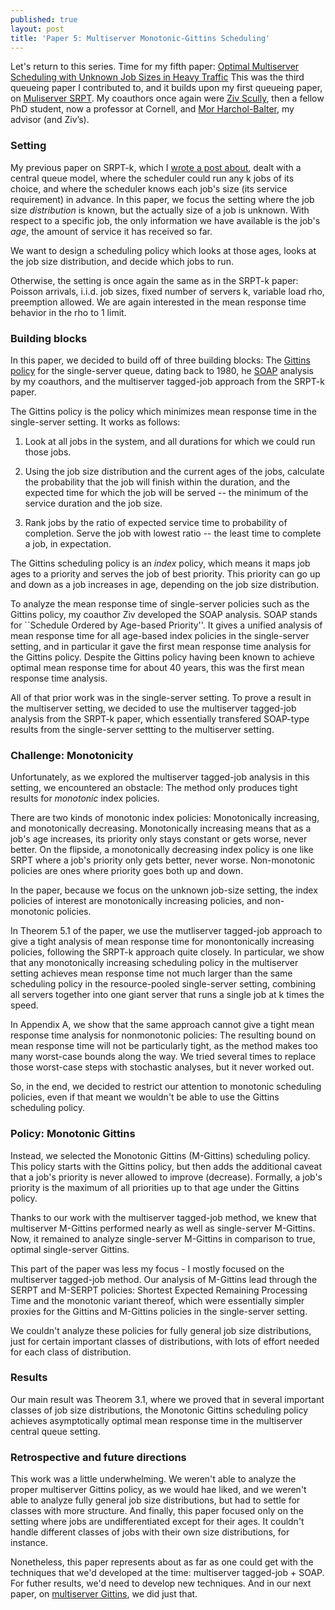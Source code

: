 ```yaml
---
published: true
layout: post
title: 'Paper 5: Multiserver Monotonic-Gittins Scheduling'
---
```

Let's return to this series.
Time for my fifth paper: [Optimal Multiserver Scheduling with Unknown Job Sizes in Heavy Traffic](/assets/m-gittins-k.pdf)
This was the third queueing paper I contributed to,
and it builds upon my first queueing paper, on [Muliserver SRPT](/2022/09/17/recap-srptk.html).
My coauthors once again were [Ziv Scully](https://ziv.codes/), then a fellow PhD student,
now a professor at Cornell,
and [Mor Harchol-Balter](https://www.cs.cmu.edu/~harchol/), my advisor (and Ziv’s).

### Setting

My previous paper on SRPT-k, which I [wrote a post about](/2022/09/17/recap-srptk.html),
dealt with a central queue model, where the scheduler could run any k jobs of its choice,
and where the scheduler knows each job's size (its service requirement) in advance.
In this paper, we focus the setting where the job size *distribution* is known, but the actually size of a job is unknown.
With respect to a specific job, the only information we have available is the job's *age*,
the amount of service it has received so far.

We want to design a scheduling policy which looks at those ages, looks at the job size distribution,
and decide which jobs to run.

Otherwise, the setting is once again the same as in the SRPT-k paper: Poisson arrivals, i.i.d. job sizes, fixed number of servers k, variable load rho, preemption allowed. We are again interested in the mean response time behavior in the rho to 1 limit.

### Building blocks

In this paper, we decided to build off of three building blocks:
The [Gittins policy](https://ziv.codes/pdf/wiopt2021-scully.pdf)
for the single-server queue, dating back to 1980,
he [SOAP](https://ziv.codes/pdf/sigmetrics2018-scully.pdf) analysis by my coauthors,
and the multiserver tagged-job approach from the SRPT-k paper.

The Gittins policy is the policy which minimizes mean response time in the single-server setting.
It works as follows:

1. Look at all jobs in the system, and all durations for which we could run those jobs.

2. Using the job size distribution and the current ages of the jobs,
calculate the probability that the job will finish within the duration,
and the expected time for which the job will be served
-- the minimum of the service duration and the job size.

3. Rank jobs by the ratio of expected service time to probability of completion. Serve the job with lowest ratio -- the least time to complete a job, in expectation.

The Gittins scheduling policy is an *index* policy, which means it maps job ages to a priority and serves the job of best priority. This priority can go up and down as a job increases in age, depending on the job size distribution.

To analyze the mean response time of single-server policies such as the Gittins policy,
my coauthor Ziv developed the SOAP analysis.
SOAP stands for ``Schedule Ordered by Age-based Priority''.
It gives a unified analysis of mean response time
for all age-based index policies in the single-server setting,
and in particular it gave the first mean response time analysis for the Gittins policy.
Despite the Gittins policy having been known to achieve optimal mean response time
for about 40 years, this was the first mean response time analysis.

All of that prior work was in the single-server setting.
To prove a result in the multiserver setting,
we decided to use the multiserver tagged-job analysis from the SRPT-k paper,
which essentially transfered SOAP-type results from the single-server settting
to the multiserver setting.

### Challenge: Monotonicity

Unfortunately, as we explored the multiserver tagged-job analysis in this setting,
we encountered an obstacle:
The method only produces tight results for *monotonic* index policies.

There are two kinds of monotonic index policies:
Monotonically increasing, and monotonically decreasing.
Monotonically increasing means that as a job's age increases,
its priority only stays constant or gets worse, never better.
On the flipside, a monotonically decreasing index policy is one like SRPT where a job's priority
only gets better, never worse.
Non-monotonic policies are ones where priority goes both up and down.

In the paper, because we focus on the unknown job-size setting, the index policies of interest
are monotonically increasing policies, and non-monotonic policies.

In Theorem 5.1 of the paper, we use the mutliserver tagged-job approach
to give a tight analysis of mean response time for monontonically increasing policies,
following the SRPT-k approach quite closely.
In particular, we show that any monotonically increasing scheduling policy
in the multiserver setting
achieves mean response time not much larger than the same scheduling policy
in the resource-pooled single-server setting,
combining all servers together into one giant server that runs a single job at k times the speed.

In Appendix A, we show that the same approach cannot give a tight mean response time analysis
for nonmonotonic policies:
The resulting bound on mean response time will not be particularly tight,
as the method makes too many worst-case bounds along the way.
We tried several times to replace those worst-case steps with stochastic analyses,
but it never worked out.

So, in the end, we decided to restrict our attention to monotonic scheduling policies,
even if that meant we wouldn't be able to use the Gittins scheduling policy.

### Policy: Monotonic Gittins

Instead, we selected the Monotonic Gittins (M-Gittins) scheduling policy.
This policy starts with the Gittins policy,
but then adds the additional caveat that a job's priority is never allowed to improve (decrease).
Formally, a job's priority is the maximum of all priorities up to that age under the Gittins policy.

Thanks to our work with the multiserver tagged-job method, we knew that multiserver M-Gittins
performed nearly as well as single-server M-Gittins.
Now, it remained to analyze single-server M-Gittins in comparison to
true, optimal single-server Gittins.

This part of the paper was less my focus - I mostly focused on the multiserver tagged-job method.
Our analysis of M-Gittins lead through the SERPT and M-SERPT policies:
Shortest Expected Remaining Processing Time
and the monotonic variant thereof, which were essentially
simpler proxies for the Gittins and M-Gittins policies in the single-server setting.

We couldn't analyze these policies for fully general job size distributions,
just for certain important classes of distributions,
with lots of effort needed for each class of distribution.

### Results

Our main result was Theorem 3.1,
where we proved that in several important classes of job size distributions,
the Monotonic Gittins scheduling policy achieves asymptotically optimal mean response time
in the multiserver central queue setting.

### Retrospective and future directions

This work was a little underwhelming. We weren't able to analyze the proper multiserver Gittins policy, as we would hae liked, and we weren't able to analyze fully general job size distributions,
but had to settle for classes with more structure.
And finally, this paper focused only on the setting where jobs are undifferentiated except for their ages. It couldn't handle different classes of jobs with their own size distributions, for instance.

Nonetheless, this paper represents about as far as one could get with the techniques that we'd developed at the time: multiserver tagged-job + SOAP.
For futher results, we'd need to develop new techniques.
And in our next paper, on [multiserver Gittins](/assets/gittins-extremely-general.pdf),
we did just that.

